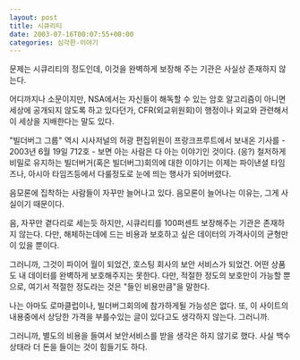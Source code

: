 ```yaml
---
layout: post
title: 시큐리티
date: 2003-07-16T00:07:55+00:00
categories: 심각한-이야기
---
```

문제는 시큐리티의 정도인데, 이것을 완벽하게 보장해 주는 기관은 사실상 존재하지 않는다.

어디까지나 소문이지만, NSA에서는 자신들이 해독할 수 있는 암호 알고리즘이 아니면 세상에 공개되지 않도록 하고 있다던가, CFR(외교위원회)이 행정이나 외교와 관련해서 이 세상을 지배한다는 말도 있다.

"빌더버그 그룹" 역시 시사저널의 허광 편집위원이 프랑크프루트에서 보내온 기사를 - 2003년 6월 19일 712호 - 보면 아는 사람은 다 아는 이야기인 것이다. (응?) 철저하게 비밀로 유지하는 빌더버거(혹은 빌더버그)회의에 대한 이야기는 이제는 파이낸셜 타임즈나, 아시아 타임즈등에서 다룰정도로 눈에 띄는 행사가 되어버렸다.

음모론에 집착하는 사람들이 자꾸만 늘어나고 있다. 음모론이 늘어나는 이유는, 그게 사실이기 때문이다.

음, 자꾸만 곁다리로 세는듯 하지만, 시큐리티를 100퍼센트 보장해주는 기관은 존재하지 않는다. 다만, 해체하는데에 드는 비용과 보호하고 싶은 데이터의 가격사이의 균형만이 있을 뿐이다.

그러니까, 그것이 파이어 월이 되었건, 호스팅 회사의 보안 서비스가 되었건. 어떤 상품도 내 데이터를 완벽하게 보호해주지는 못한다. 다만, 적절한 정도의 보호만이 가능할 뿐으로, 여기서 적절한 정도라는 것은 "들인 비용만큼"을 말한다.

나는 아마도 로마클럽이나, 빌더버그회의에 참가하게될 가능성은 없다. 또, 이 사이트의 내용중에서 상당한 가격을 부를수있는 글이 있다고도 생각하지 않는다. 그러니까.

그러니까, 별도의 비용을 들여서 보안서비스를 받을 생각은 하지 않기로 했다. 사실 백수 상태라 더 돈을 들이는 것이 힘들기도 하다.
